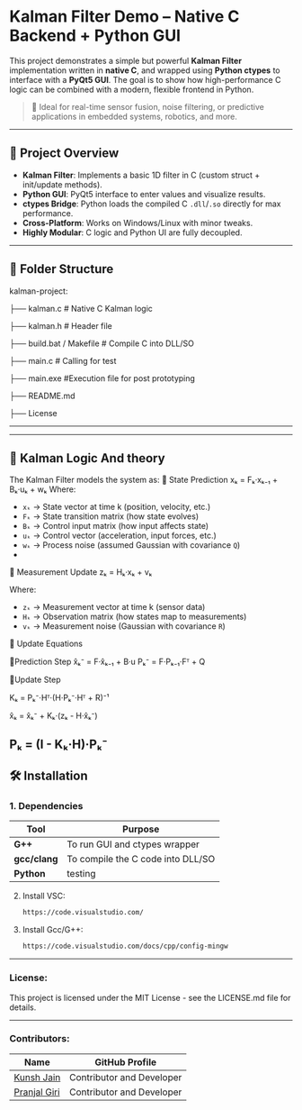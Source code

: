 # Kalman Filter Demo – Native C Backend + Python GUI

This project demonstrates a simple but powerful **Kalman Filter** implementation written in **native C**, and wrapped using **Python ctypes** to interface with a **PyQt5 GUI**. The goal is to show how high-performance C logic can be combined with a modern, flexible frontend in Python.

> 🚀 Ideal for real-time sensor fusion, noise filtering, or predictive applications in embedded systems, robotics, and more.

---

## 🧠 Project Overview

- **Kalman Filter**: Implements a basic 1D filter in C (custom struct + init/update methods).
- **Python GUI**: PyQt5 interface to enter values and visualize results.
- **ctypes Bridge**: Python loads the compiled C `.dll`/`.so` directly for max performance.
- **Cross-Platform**: Works on Windows/Linux with minor tweaks.
- **Highly Modular**: C logic and Python UI are fully decoupled.

---

## 🔧 Folder Structure

kalman-project:

├── kalman.c # Native C Kalman logic

├── kalman.h # Header file

├── build.bat / Makefile # Compile C into DLL/SO

├── main.c # Calling for test

├── main.exe #Execution file for post prototyping

├── README.md 

├── License


---
---

## 🔧 Kalman Logic And theory
The Kalman Filter models the system as:
🔹 State Prediction
xₖ = Fₖ·xₖ₋₁ + Bₖ·uₖ + wₖ
Where:
- `xₖ` → State vector at time k (position, velocity, etc.)
- `Fₖ` → State transition matrix (how state evolves)
- `Bₖ` → Control input matrix (how input affects state)
- `uₖ` → Control vector (acceleration, input forces, etc.)
- `wₖ` → Process noise (assumed Gaussian with covariance `Q`)
- 
🔹 Measurement Update
zₖ = Hₖ·xₖ + vₖ

Where:
- `zₖ` → Measurement vector at time k (sensor data)
- `Hₖ` → Observation matrix (how states map to measurements)
- `vₖ` → Measurement noise (Gaussian with covariance `R`)

🔧 Update Equations

🔹Prediction Step
x̂ₖ⁻ = F·x̂ₖ₋₁ + B·u
Pₖ⁻ = F·Pₖ₋₁·Fᵀ + Q

🔹Update Step

Kₖ = Pₖ⁻·Hᵀ·(H·Pₖ⁻·Hᵀ + R)⁻¹

x̂ₖ = x̂ₖ⁻ + Kₖ·(zₖ - H·x̂ₖ⁻)

Pₖ = (I - Kₖ·H)·Pₖ⁻
---

## 🛠 Installation

### 1. Dependencies

| Tool        | Purpose                          |
|-------------|----------------------------------|
| **G++**| To run GUI and ctypes wrapper    |
| **gcc/clang** | To compile the C code into DLL/SO |
| **Python**   | testing                    |

2. Install VSC:
   ```bash
   https://code.visualstudio.com/
   ```
3. Install Gcc/G++:
   ```bash
   https://code.visualstudio.com/docs/cpp/config-mingw
   ```

---

### License:
This project is licensed under the MIT License - see the LICENSE.md file for details.

---
### Contributors:
| Name                                         | GitHub Profile              |
| ------------------------------------------   | ----------------------------|
| [Kunsh Jain](https://github.com/kunshrjain)  | Contributor and Developer  |
| [Pranjal Giri](https://github.com/oslowtech) | Contributor and Developer |



